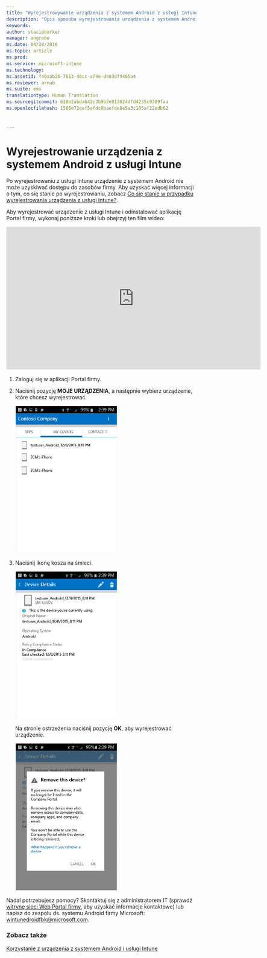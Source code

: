 ```yaml
---
title: "Wyrejestrowywanie urządzenia z systemem Android z usługi Intune | Microsoft Intune"
description: "Opis sposobu wyrejestrowania urządzenia z systemem Android z usługi Intune"
keywords: 
author: staciebarker
manager: angrobe
ms.date: 04/28/2016
ms.topic: article
ms.prod: 
ms.service: microsoft-intune
ms.technology: 
ms.assetid: f40aab26-7613-48cc-a74e-de83df9465a4
ms.reviewer: arnab
ms.suite: ems
translationtype: Human Translation
ms.sourcegitcommit: 618e2abda642c3b9b2e813824dfd4235c9309faa
ms.openlocfilehash: 1586e72eef5afdc0baefde8e5a3c105af22edb62


---
```



# Wyrejestrowanie urządzenia z systemem Android z usługi Intune

Po wyrejestrowaniu z usługi Intune urządzenie z systemem Android nie może uzyskiwać dostępu do zasobów firmy.  Aby uzyskać więcej informacji o tym, co się stanie po wyrejestrowaniu, zobacz [Co się stanie w przypadku wyrejestrowania urządzenia z usługi Intune?](what-happens-if-you-unenroll-your-device-from-intune-android.md).

Aby wyrejestrować urządzenie z usługi Intune i odinstalować aplikację Portal firmy, wykonaj poniższe kroki lub obejrzyj ten film wideo:

<iframe width="675" height="379" src="https://www.youtube.com/embed/K-Vi7lNfaMk" frameborder="0" allowfullscreen></iframe>

1.  Zaloguj się w aplikacji Portal firmy.

2.  Naciśnij pozycję **MOJE URZĄDZENIA**, a następnie wybierz urządzenie, które chcesz wyrejestrować.

    ![android-company-portal-unenroll-choose-device](./media/andr-1-my-devices-choose.png)

3.  Naciśnij ikonę kosza na śmieci.

    ![android-company-portal-unenroll-tap-trash](./media/andr-2-tap-trashcan.png)

    Na stronie ostrzeżenia naciśnij pozycję **OK**, aby wyrejestrować urządzenie.

    ![android-company-portal-unenroll-warning](./media/andr-3-warning-about-remove.png)

Nadal potrzebujesz pomocy? Skontaktuj się z administratorem IT (sprawdź [witrynę sieci Web Portal firmy](http://portal.manage.microsoft.com), aby uzyskać informacje kontaktowe) lub napisz do zespołu ds. systemu Android firmy Microsoft: wintunedroidfbk@microsoft.com.


### Zobacz także
[Korzystanie z urządzenia z systemem Android i usługi Intune](using-your-android-device-with-intune.md)



<!--HONumber=Jul16_HO4-->


